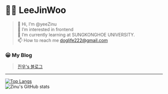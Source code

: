 # 🐱‍💻 LeeJinWoo

>  👋 Hi, I’m @yeeZinu  <br>
>  👀 I’m interested in frontend  <br>
>  🌱 I’m currently learning at SUNGKONGHOE UNIVERSITY. <br>
>  📫 How to reach me doglife222@gmail.com  <br>
### 😀 My Blog
>  [진우's 블로그](https://velog.io/@yeezinu_98)

---
[![Top Langs](https://github-readme-stats.vercel.app/api/top-langs/?username=yeeZinu&layout=compact)](https://github.com/yeeZinu/github-readme-stats) <br>
![Zinu's GitHub stats](https://github-readme-stats.vercel.app/api?username=yeeZinu&show_icons=true&theme=tokyonight)


<!---
yeeZinu/yeeZinu is a ✨ special ✨ repository because its `README.md` (this file) appears on your GitHub profile.
You can click the Preview link to take a look at your changes.
--->

